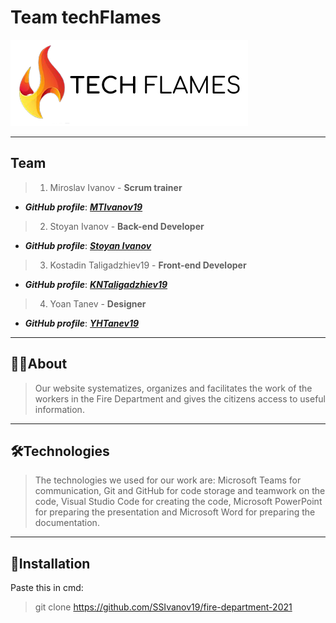 # Team techFlames

![Team Logo](img/Logo.png)

---

## Team
> 1. Miroslav Ivanov - **Scrum trainer**	
   - ***GitHub profile***: [***MTIvanov19***](https://github.com/MTIvanov19)	

> 2. Stoyan Ivanov - **Back-end Developer**	
   - ***GitHub profile***: [***Stoyan Ivanov***](https://github.com/SSIvanov19)	

> 3. Kostadin Taligadzhiev19 - **Front-end Developer**	
   - ***GitHub profile***: [***KNTaligadzhiev19***](https://github.com/KNTaligadzhiev19)	

> 4. Yoan Tanev - **Designer**	
   - ***GitHub profile***: [***YHTanev19***](https://github.com/YHTanev19)	

---

## 👨‍💻About

> Our website systematizes, organizes and facilitates the work of the workers in the Fire Department and gives the citizens access to useful information.

---

## 🛠Technologies

> The technologies we used for our work are: Microsoft Teams for communication, Git and GitHub for code storage and teamwork on the code, Visual Studio Code for creating the code, Microsoft PowerPoint for preparing the presentation and Microsoft Word for preparing the documentation.

---

## 📁Installation

Paste this in cmd:	

> git clone https://github.com/SSIvanov19/fire-department-2021	
